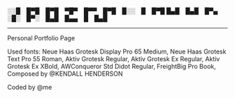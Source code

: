 

░░█ █▀█ █▀█ ▀█▀ █▀▀ █▀█ █░░ █ █▀█
█▄█ █▄█ █▀▄ ░█░ █▀░ █▄█ █▄▄ █ █▄█

----------------------------------------------------------------------------------------------------------------------------------------
Personal Portfolio Page



Used fonts:
Neue Haas Grotesk Display Pro 65 Medium, 
Neue Haas Grotesk Text Pro 55 Roman,
Aktiv Grotesk Regular,
Aktiv Grotesk Ex Regular,
Aktiv Grotesk Ex XBold, 
AWConqueror Std Didot Regular, 
FreightBig Pro Book,
  Composed by @KENDALL HENDERSON




Coded by @me
